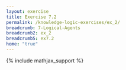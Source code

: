 ```yaml
---
layout: exercise
title: Exercise 7.2
permalink: /knowledge-logic-exercises/ex_2/
breadcrumb: 7-Logical-Agents
breadcrumb2: ex_2
breadcrumb5: ex7.2
home: "true"
---
```


{% include mathjax_support %}


